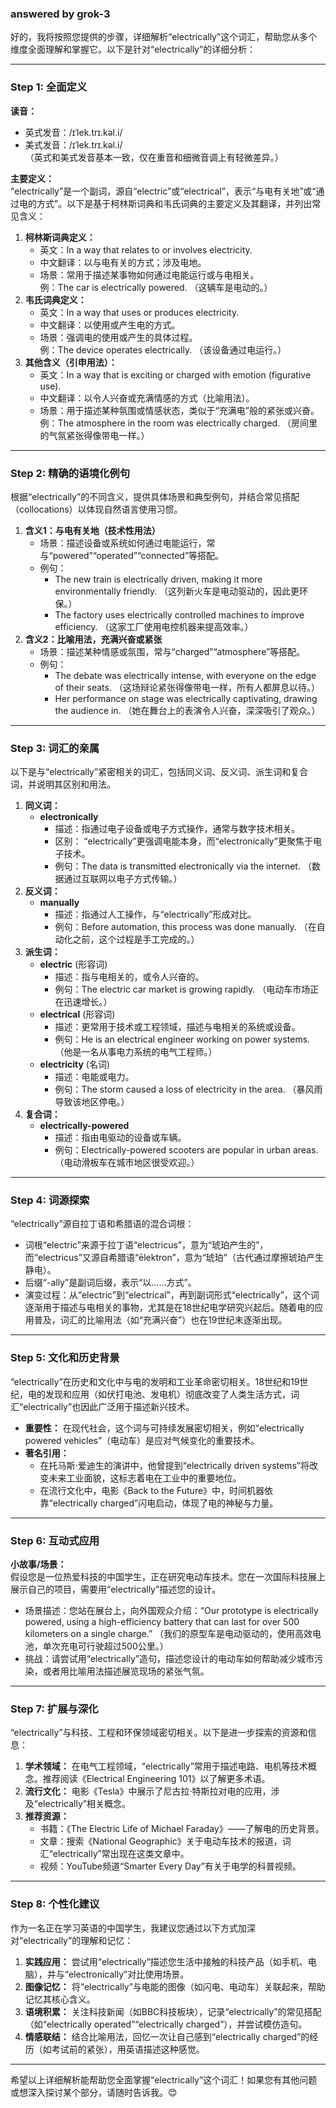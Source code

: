### answered by grok-3
好的，我将按照您提供的步骤，详细解析“electrically”这个词汇，帮助您从多个维度全面理解和掌握它。以下是针对“electrically”的详细分析：

---

### Step 1: 全面定义
**读音：**  
- 英式发音：/ɪˈlek.trɪ.kəl.i/  
- 美式发音：/ɪˈlek.trɪ.kəl.i/  
（英式和美式发音基本一致，仅在重音和细微音调上有轻微差异。）

**主要定义：**  
“electrically”是一个副词，源自“electric”或“electrical”，表示“与电有关地”或“通过电的方式”。以下是基于柯林斯词典和韦氏词典的主要定义及其翻译，并列出常见含义：  
1. **柯林斯词典定义：**  
   - 英文：In a way that relates to or involves electricity.  
   - 中文翻译：以与电有关的方式；涉及电地。  
   - 场景：常用于描述某事物如何通过电能运行或与电相关。  
   例：The car is electrically powered. （这辆车是电动的。）  
2. **韦氏词典定义：**  
   - 英文：In a way that uses or produces electricity.  
   - 中文翻译：以使用或产生电的方式。  
   - 场景：强调电的使用或产生的具体过程。  
   例：The device operates electrically. （该设备通过电运行。）  
3. **其他含义（引申用法）：**  
   - 英文：In a way that is exciting or charged with emotion (figurative use).  
   - 中文翻译：以令人兴奋或充满情感的方式（比喻用法）。  
   - 场景：用于描述某种氛围或情感状态，类似于“充满电”般的紧张或兴奋。  
   例：The atmosphere in the room was electrically charged. （房间里的气氛紧张得像带电一样。）  

---

### Step 2: 精确的语境化例句
根据“electrically”的不同含义，提供具体场景和典型例句，并结合常见搭配（collocations）以体现自然语言使用习惯。  
1. **含义1：与电有关地（技术性用法）**  
   - 场景：描述设备或系统如何通过电能运行，常与“powered”“operated”“connected”等搭配。  
   - 例句：  
     - The new train is electrically driven, making it more environmentally friendly. （这列新火车是电动驱动的，因此更环保。）  
     - The factory uses electrically controlled machines to improve efficiency. （这家工厂使用电控机器来提高效率。）  
2. **含义2：比喻用法，充满兴奋或紧张**  
   - 场景：描述某种情感或氛围，常与“charged”“atmosphere”等搭配。  
   - 例句：  
     - The debate was electrically intense, with everyone on the edge of their seats. （这场辩论紧张得像带电一样，所有人都屏息以待。）  
     - Her performance on stage was electrically captivating, drawing the audience in. （她在舞台上的表演令人兴奋，深深吸引了观众。）  

---

### Step 3: 词汇的亲属
以下是与“electrically”紧密相关的词汇，包括同义词、反义词、派生词和复合词，并说明其区别和用法。  
1. **同义词：**  
   - **electronically**  
     - 描述：指通过电子设备或电子方式操作，通常与数字技术相关。  
     - 区别： “electrically”更强调电能本身，而“electronically”更聚焦于电子技术。  
     - 例句：The data is transmitted electronically via the internet. （数据通过互联网以电子方式传输。）  
2. **反义词：**  
   - **manually**  
     - 描述：指通过人工操作，与“electrically”形成对比。  
     - 例句：Before automation, this process was done manually. （在自动化之前，这个过程是手工完成的。）  
3. **派生词：**  
   - **electric** (形容词)  
     - 描述：指与电相关的，或令人兴奋的。  
     - 例句：The electric car market is growing rapidly. （电动车市场正在迅速增长。）  
   - **electrical** (形容词)  
     - 描述：更常用于技术或工程领域，描述与电相关的系统或设备。  
     - 例句：He is an electrical engineer working on power systems. （他是一名从事电力系统的电气工程师。）  
   - **electricity** (名词)  
     - 描述：电能或电力。  
     - 例句：The storm caused a loss of electricity in the area. （暴风雨导致该地区停电。）  
4. **复合词：**  
   - **electrically-powered**  
     - 描述：指由电驱动的设备或车辆。  
     - 例句：Electrically-powered scooters are popular in urban areas. （电动滑板车在城市地区很受欢迎。）  

---

### Step 4: 词源探索
“electrically”源自拉丁语和希腊语的混合词根：  
- 词根“electric”来源于拉丁语“electricus”，意为“琥珀产生的”，而“electricus”又源自希腊语“ēlektron”，意为“琥珀”（古代通过摩擦琥珀产生静电）。  
- 后缀“-ally”是副词后缀，表示“以……方式”。  
- 演变过程：从“electric”到“electrical”，再到副词形式“electrically”，这个词逐渐用于描述与电相关的事物，尤其是在18世纪电学研究兴起后。随着电的应用普及，词汇的比喻用法（如“充满兴奋”）也在19世纪末逐渐出现。  

---

### Step 5: 文化和历史背景
“electrically”在历史和文化中与电的发明和工业革命密切相关。18世纪和19世纪，电的发现和应用（如伏打电池、发电机）彻底改变了人类生活方式，词汇“electrically”也因此广泛用于描述新兴技术。  
- **重要性：** 在现代社会，这个词与可持续发展密切相关，例如“electrically powered vehicles”（电动车）是应对气候变化的重要技术。  
- **著名引用：**  
  - 在托马斯·爱迪生的演讲中，他曾提到“electrically driven systems”将改变未来工业面貌，这标志着电在工业中的重要地位。  
  - 在流行文化中，电影《Back to the Future》中，时间机器依靠“electrically charged”闪电启动，体现了电的神秘与力量。  

---

### Step 6: 互动式应用
**小故事/场景：**  
假设您是一位热爱科技的中国学生，正在研究电动车技术。您在一次国际科技展上展示自己的项目，需要用“electrically”描述您的设计。  
- 场景描述：您站在展台上，向外国观众介绍：“Our prototype is electrically powered, using a high-efficiency battery that can last for over 500 kilometers on a single charge.” （我们的原型车是电动驱动的，使用高效电池，单次充电可行驶超过500公里。）  
- 挑战：请尝试用“electrically”造句，描述您设计的电动车如何帮助减少城市污染，或者用比喻用法描述展览现场的紧张气氛。  

---

### Step 7: 扩展与深化
“electrically”与科技、工程和环保领域密切相关。以下是进一步探索的资源和信息：  
1. **学术领域：** 在电气工程领域，“electrically”常用于描述电路、电机等技术概念。推荐阅读《Electrical Engineering 101》以了解更多术语。  
2. **流行文化：** 电影《Tesla》中展示了尼古拉·特斯拉对电的应用，涉及“electrically”相关概念。  
3. **推荐资源：**  
   - 书籍：《The Electric Life of Michael Faraday》——了解电的历史背景。  
   - 文章：搜索《National Geographic》关于电动车技术的报道，词汇“electrically”常出现在这类文章中。  
   - 视频：YouTube频道“Smarter Every Day”有关于电学的科普视频。  

---

### Step 8: 个性化建议
作为一名正在学习英语的中国学生，我建议您通过以下方式加深对“electrically”的理解和记忆：  
1. **实践应用：** 尝试用“electrically”描述您生活中接触的科技产品（如手机、电脑），并与“electronically”对比使用场景。  
2. **图像记忆：** 将“electrically”与电能的图像（如闪电、电动车）关联起来，帮助记忆其核心含义。  
3. **语境积累：** 关注科技新闻（如BBC科技板块），记录“electrically”的常见搭配（如“electrically operated”“electrically charged”），并尝试模仿造句。  
4. **情感联结：** 结合比喻用法，回忆一次让自己感到“electrically charged”的经历（如考试前的紧张），用英语描述这种感觉。  

---

希望以上详细解析能帮助您全面掌握“electrically”这个词汇！如果您有其他问题或想深入探讨某个部分，请随时告诉我。😊